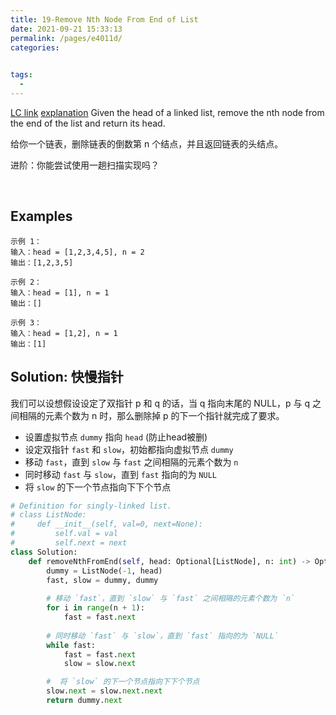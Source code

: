 ```yaml
---
title: 19-Remove Nth Node From End of List
date: 2021-09-21 15:33:13
permalink: /pages/e4011d/
categories:
  

tags:
  - 
---
```

[LC link](https://leetcode.com/problems/remove-nth-node-from-end-of-list/)
[explanation](https://leetcode-cn.com/problems/remove-nth-node-from-end-of-list/solution/dong-hua-tu-jie-leetcode-di-19-hao-wen-ti-shan-chu/)
Given the head of a linked list, remove the nth node from the end of the list and return its head.

给你一个链表，删除链表的倒数第 n 个结点，并且返回链表的头结点。

进阶：你能尝试使用一趟扫描实现吗？

 
## Examples
```
示例 1：
输入：head = [1,2,3,4,5], n = 2
输出：[1,2,3,5]

示例 2：
输入：head = [1], n = 1
输出：[]

示例 3：
输入：head = [1,2], n = 1
输出：[1]
```

## Solution: 快慢指针
我们可以设想假设设定了双指针 p 和 q 的话，当 q 指向末尾的 NULL，p 与 q 之间相隔的元素个数为 n 时，那么删除掉 p 的下一个指针就完成了要求。

- 设置虚拟节点 `dummy` 指向 `head` (防止head被删)
- 设定双指针 `fast` 和 `slow`，初始都指向虚拟节点 `dummy`
- 移动 `fast`，直到 `slow` 与 `fast` 之间相隔的元素个数为 `n`
- 同时移动 `fast` 与 `slow`，直到 `fast` 指向的为 `NULL`
- 将 `slow` 的下一个节点指向下下个节点

```python
# Definition for singly-linked list.
# class ListNode:
#     def __init__(self, val=0, next=None):
#         self.val = val
#         self.next = next
class Solution:
    def removeNthFromEnd(self, head: Optional[ListNode], n: int) -> Optional[ListNode]:
        dummy = ListNode(-1, head)
        fast, slow = dummy, dummy
        
        # 移动 `fast`，直到 `slow` 与 `fast` 之间相隔的元素个数为 `n`
        for i in range(n + 1):
            fast = fast.next  
        
        # 同时移动 `fast` 与 `slow`，直到 `fast` 指向的为 `NULL`
        while fast:
            fast = fast.next
            slow = slow.next

        #  将 `slow` 的下一个节点指向下下个节点
        slow.next = slow.next.next
        return dummy.next
```